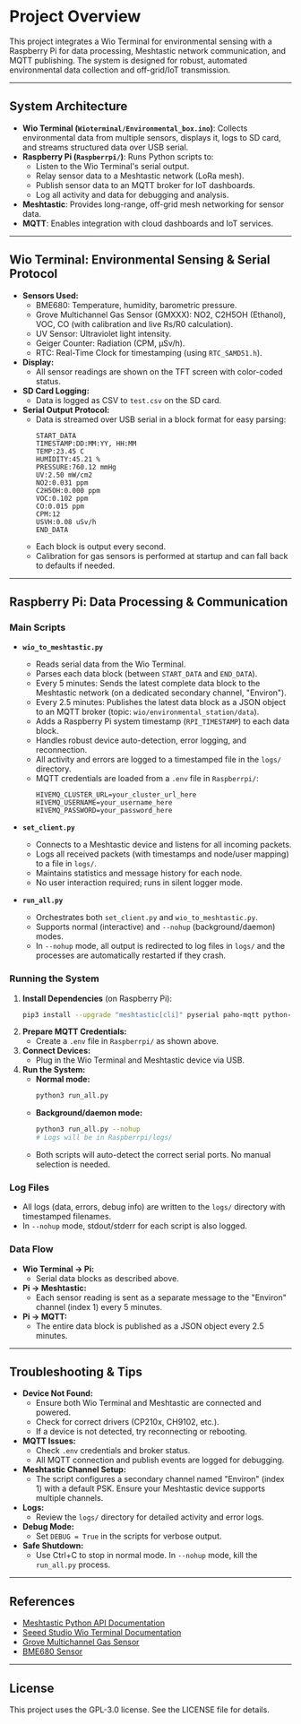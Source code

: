 # Project Overview

This project integrates a Wio Terminal for environmental sensing with a Raspberry Pi for data processing, Meshtastic network communication, and MQTT publishing. The system is designed for robust, automated environmental data collection and off-grid/IoT transmission.

---

## System Architecture

- **Wio Terminal (`Wioterminal/Environmental_box.ino`)**: Collects environmental data from multiple sensors, displays it, logs to SD card, and streams structured data over USB serial.
- **Raspberry Pi (`Raspberrpi/`)**: Runs Python scripts to:
  - Listen to the Wio Terminal's serial output.
  - Relay sensor data to a Meshtastic network (LoRa mesh).
  - Publish sensor data to an MQTT broker for IoT dashboards.
  - Log all activity and data for debugging and analysis.
- **Meshtastic**: Provides long-range, off-grid mesh networking for sensor data.
- **MQTT**: Enables integration with cloud dashboards and IoT services.

---

## Wio Terminal: Environmental Sensing & Serial Protocol

- **Sensors Used:**
  - BME680: Temperature, humidity, barometric pressure.
  - Grove Multichannel Gas Sensor (GMXXX): NO2, C2H5OH (Ethanol), VOC, CO (with calibration and live Rs/R0 calculation).
  - UV Sensor: Ultraviolet light intensity.
  - Geiger Counter: Radiation (CPM, µSv/h).
  - RTC: Real-Time Clock for timestamping (using `RTC_SAMD51.h`).
- **Display:**
  - All sensor readings are shown on the TFT screen with color-coded status.
- **SD Card Logging:**
  - Data is logged as CSV to `test.csv` on the SD card.
- **Serial Output Protocol:**
  - Data is streamed over USB serial in a block format for easy parsing:
    ```
    START_DATA
    TIMESTAMP:DD:MM:YY, HH:MM
    TEMP:23.45 C
    HUMIDITY:45.21 %
    PRESSURE:760.12 mmHg
    UV:2.50 mW/cm2
    NO2:0.031 ppm
    C2H5OH:0.000 ppm
    VOC:0.102 ppm
    CO:0.015 ppm
    CPM:12
    USVH:0.08 uSv/h
    END_DATA
    ```
  - Each block is output every second.
  - Calibration for gas sensors is performed at startup and can fall back to defaults if needed.

---

## Raspberry Pi: Data Processing & Communication

### Main Scripts

- **`wio_to_meshtastic.py`**
  - Reads serial data from the Wio Terminal.
  - Parses each data block (between `START_DATA` and `END_DATA`).
  - Every 5 minutes: Sends the latest complete data block to the Meshtastic network (on a dedicated secondary channel, "Environ").
  - Every 2.5 minutes: Publishes the latest data block as a JSON object to an MQTT broker (topic: `wio/environmental_station/data`).
  - Adds a Raspberry Pi system timestamp (`RPI_TIMESTAMP`) to each data block.
  - Handles robust device auto-detection, error logging, and reconnection.
  - All activity and errors are logged to a timestamped file in the `logs/` directory.
  - MQTT credentials are loaded from a `.env` file in `Raspberrpi/`:
    ```env
    HIVEMQ_CLUSTER_URL=your_cluster_url_here
    HIVEMQ_USERNAME=your_username_here
    HIVEMQ_PASSWORD=your_password_here
    ```

- **`set_client.py`**
  - Connects to a Meshtastic device and listens for all incoming packets.
  - Logs all received packets (with timestamps and node/user mapping) to a file in `logs/`.
  - Maintains statistics and message history for each node.
  - No user interaction required; runs in silent logger mode.

- **`run_all.py`**
  - Orchestrates both `set_client.py` and `wio_to_meshtastic.py`.
  - Supports normal (interactive) and `--nohup` (background/daemon) modes.
  - In `--nohup` mode, all output is redirected to log files in `logs/` and the processes are automatically restarted if they crash.

### Running the System

1. **Install Dependencies** (on Raspberry Pi):
   ```bash
   pip3 install --upgrade "meshtastic[cli]" pyserial paho-mqtt python-dotenv
   ```
2. **Prepare MQTT Credentials:**
   - Create a `.env` file in `Raspberrpi/` as shown above.
3. **Connect Devices:**
   - Plug in the Wio Terminal and Meshtastic device via USB.
4. **Run the System:**
   - **Normal mode:**
     ```bash
     python3 run_all.py
     ```
   - **Background/daemon mode:**
     ```bash
     python3 run_all.py --nohup
     # Logs will be in Raspberrpi/logs/
     ```
   - Both scripts will auto-detect the correct serial ports. No manual selection is needed.

### Log Files
- All logs (data, errors, debug info) are written to the `logs/` directory with timestamped filenames.
- In `--nohup` mode, stdout/stderr for each script is also logged.

### Data Flow
- **Wio Terminal → Pi:**
  - Serial data blocks as described above.
- **Pi → Meshtastic:**
  - Each sensor reading is sent as a separate message to the "Environ" channel (index 1) every 5 minutes.
- **Pi → MQTT:**
  - The entire data block is published as a JSON object every 2.5 minutes.

---

## Troubleshooting & Tips

- **Device Not Found:**
  - Ensure both Wio Terminal and Meshtastic are connected and powered.
  - Check for correct drivers (CP210x, CH9102, etc.).
  - If a device is not detected, try reconnecting or rebooting.
- **MQTT Issues:**
  - Check `.env` credentials and broker status.
  - All MQTT connection and publish events are logged for debugging.
- **Meshtastic Channel Setup:**
  - The script configures a secondary channel named "Environ" (index 1) with a default PSK. Ensure your Meshtastic device supports multiple channels.
- **Logs:**
  - Review the `logs/` directory for detailed activity and error logs.
- **Debug Mode:**
  - Set `DEBUG = True` in the scripts for verbose output.
- **Safe Shutdown:**
  - Use Ctrl+C to stop in normal mode. In `--nohup` mode, kill the `run_all.py` process.

---

## References
- [Meshtastic Python API Documentation](https://meshtastic.org/docs/software/python/cli)
- [Seeed Studio Wio Terminal Documentation](https://wiki.seeedstudio.com/Wio-Terminal-Getting-Started/)
- [Grove Multichannel Gas Sensor](https://wiki.seeedstudio.com/Grove-Multichannel_Gas_Sensor/)
- [BME680 Sensor](https://wiki.seeedstudio.com/Grove-BME680-Gas-Sensor/)

---

## License

This project uses the GPL-3.0 license. See the LICENSE file for details. 